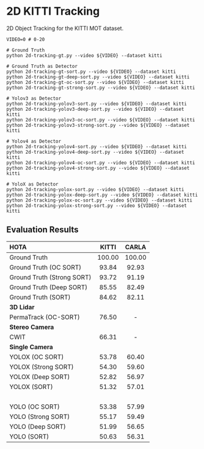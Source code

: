 # 2D KITTI Tracking
2D Object Tracking for the KITTI MOT dataset. 

    VIDEO=0 # 0-20
  
    # Ground Truth
    python 2d-tracking-gt.py --video ${VIDEO} --dataset kitti

    # Ground Truth as Detector
    python 2d-tracking-gt-sort.py --video ${VIDEO} --dataset kitti
    python 2d-tracking-gt-deep-sort.py --video ${VIDEO} --dataset kitti
    python 2d-tracking-gt-oc-sort.py --video ${VIDEO} --dataset kitti
    python 2d-tracking-gt-strong-sort.py --video ${VIDEO} --dataset kitti

    # Yolov3 as Detector
    python 2d-tracking-yolov3-sort.py --video ${VIDEO} --dataset kitti
    python 2d-tracking-yolov3-deep-sort.py --video ${VIDEO} --dataset kitti
    python 2d-tracking-yolov3-oc-sort.py --video ${VIDEO} --dataset kitti
    python 2d-tracking-yolov3-strong-sort.py --video ${VIDEO} --dataset kitti

    # Yolov4 as Detector
    python 2d-tracking-yolov4-sort.py --video ${VIDEO} --dataset kitti
    python 2d-tracking-yolov4-deep-sort.py --video ${VIDEO} --dataset kitti
    python 2d-tracking-yolov4-oc-sort.py --video ${VIDEO} --dataset kitti
    python 2d-tracking-yolov4-strong-sort.py --video ${VIDEO} --dataset kitti

    # YoloX as Detector
    python 2d-tracking-yolox-sort.py --video ${VIDEO} --dataset kitti
    python 2d-tracking-yolox-deep-sort.py --video ${VIDEO} --dataset kitti
    python 2d-tracking-yolox-oc-sort.py --video ${VIDEO} --dataset kitti
    python 2d-tracking-yolox-strong-sort.py --video ${VIDEO} --dataset kitti

## Evaluation Results

|         HOTA               |    KITTI   |     CARLA      |
| :------------------------- | :--------: | :------------: |
|Ground Truth                |   100.00   |    100.00      |
|Ground Truth (OC SORT)      |   93.84    |     92.93      |
|Ground Truth (Strong SORT)  |   93.72    |     91.19      |
|Ground Truth (Deep SORT)    |   85.55    |     82.49      |
|Ground Truth (SORT)         |   84.62    |     82.11      |
|     **3D Lidar**           |            |                |
|PermaTrack (OC-SORT)        |   76.50    |      -         |
|   **Stereo Camera**        |            |                |
|  CWIT                      |   66.31    |      -         |
|   **Single Camera**        |            |                |
|YOLOX (OC SORT)             |   53.78    |     60.40      |
|YOLOX (Strong SORT)         |   54.30    |     59.60      |
|YOLOX (Deep SORT)           |   52.82    |     56.97      |
|YOLOX (SORT)                |   51.32    |     57.01      |
|         &nbsp;             |            |                |
|YOLO (OC SORT)              |   53.38    |     57.99      |
|YOLO (Strong SORT)          |   55.17    |     59.49      |
|YOLO (Deep SORT)            |   51.99    |     56.65      |
|YOLO (SORT)                 |   50.63    |     56.31      |
